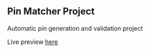 ## Pin Matcher Project

Automatic pin generation and validation project

Live preview [here](https://smswajan.github.io/pin-matcher/)
